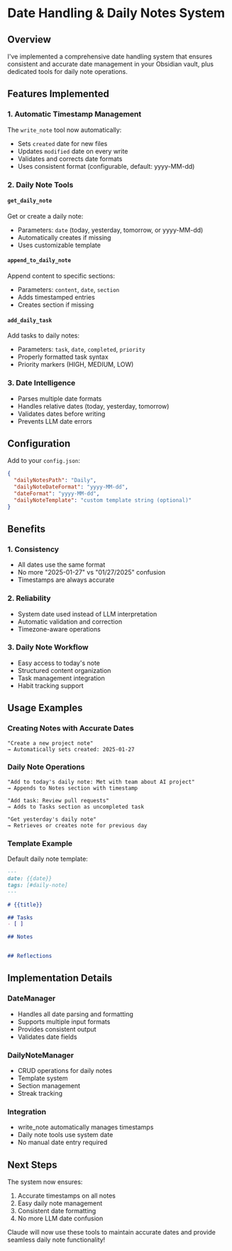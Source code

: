 # Date Handling & Daily Notes System

## Overview
I've implemented a comprehensive date handling system that ensures consistent and accurate date management in your Obsidian vault, plus dedicated tools for daily note operations.

## Features Implemented

### 1. **Automatic Timestamp Management**
The `write_note` tool now automatically:
- Sets `created` date for new files
- Updates `modified` date on every write
- Validates and corrects date formats
- Uses consistent format (configurable, default: yyyy-MM-dd)

### 2. **Daily Note Tools**

#### `get_daily_note`
Get or create a daily note:
- Parameters: `date` (today, yesterday, tomorrow, or yyyy-MM-dd)
- Automatically creates if missing
- Uses customizable template

#### `append_to_daily_note`
Append content to specific sections:
- Parameters: `content`, `date`, `section`
- Adds timestamped entries
- Creates section if missing

#### `add_daily_task`
Add tasks to daily notes:
- Parameters: `task`, `date`, `completed`, `priority`
- Properly formatted task syntax
- Priority markers (HIGH, MEDIUM, LOW)

### 3. **Date Intelligence**
- Parses multiple date formats
- Handles relative dates (today, yesterday, tomorrow)
- Validates dates before writing
- Prevents LLM date errors

## Configuration

Add to your `config.json`:
```json
{
  "dailyNotesPath": "Daily",
  "dailyNoteDateFormat": "yyyy-MM-dd",
  "dateFormat": "yyyy-MM-dd",
  "dailyNoteTemplate": "custom template string (optional)"
}
```

## Benefits

### 1. **Consistency**
- All dates use the same format
- No more "2025-01-27" vs "01/27/2025" confusion
- Timestamps are always accurate

### 2. **Reliability**
- System date used instead of LLM interpretation
- Automatic validation and correction
- Timezone-aware operations

### 3. **Daily Note Workflow**
- Easy access to today's note
- Structured content organization
- Task management integration
- Habit tracking support

## Usage Examples

### Creating Notes with Accurate Dates
```
"Create a new project note"
→ Automatically sets created: 2025-01-27
```

### Daily Note Operations
```
"Add to today's daily note: Met with team about AI project"
→ Appends to Notes section with timestamp

"Add task: Review pull requests"
→ Adds to Tasks section as uncompleted task

"Get yesterday's daily note"
→ Retrieves or creates note for previous day
```

### Template Example
Default daily note template:
```markdown
---
date: {{date}}
tags: [#daily-note]
---

# {{title}}

## Tasks
- [ ] 

## Notes


## Reflections
```

## Implementation Details

### DateManager
- Handles all date parsing and formatting
- Supports multiple input formats
- Provides consistent output
- Validates date fields

### DailyNoteManager
- CRUD operations for daily notes
- Template system
- Section management
- Streak tracking

### Integration
- write_note automatically manages timestamps
- Daily note tools use system date
- No manual date entry required

## Next Steps

The system now ensures:
1. Accurate timestamps on all notes
2. Easy daily note management
3. Consistent date formatting
4. No more LLM date confusion

Claude will now use these tools to maintain accurate dates and provide seamless daily note functionality!